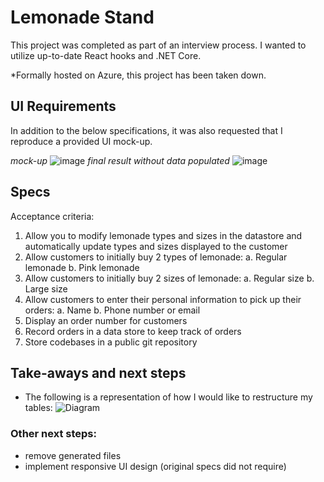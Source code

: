 # Lemonade Stand

This project was completed as part of an interview process. I wanted to utilize up-to-date React hooks and .NET Core. 

*Formally hosted on Azure, this project has been taken down. 

## UI Requirements 
In addition to the below specifications, it was also requested that I reproduce a provided UI mock-up. 

_mock-up_
![image](https://github.com/MRLmic/lemonade-stand/assets/30061432/42c46d96-935e-429c-835c-03d792bdc6b6)
_final result without data populated_
![image](https://github.com/MRLmic/lemonade-stand/assets/30061432/6cc2b797-90bb-4e80-a6ec-2f38761c1568)

## Specs
Acceptance criteria: 
1. Allow you to modify lemonade types and sizes in the datastore and automatically update types and sizes displayed to the customer 
2. Allow customers to initially buy 2 types of lemonade:
  a. Regular lemonade 
  b. Pink lemonade 
2. Allow customers to initially buy 2 sizes of lemonade: 
  a. Regular size 
  b. Large size 
3. Allow customers to enter their personal information to pick up their orders: 
  a. Name 
  b. Phone number or email 
4. Display an order number for customers 
5. Record orders in a data store to keep track of orders 
6. Store codebases in a public git repository 


## Take-aways and next steps
- The following is a representation of how I would like to restructure my tables:
![Diagram](LemonadeBE/ClientApp/src/img/ERD.png)


### Other next steps:
- remove generated files
- implement responsive UI design (original specs did not require)


